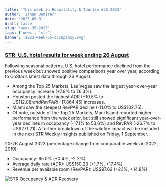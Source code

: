 ```yaml
---
title: 'This week in Hospitality & Tourism #35 2023'
author: 'Ilhan Demirer'
date: '2023-09-01'
draft: false
slug: 'week-35-2023'
tags: ['news', 'str']
banner: '2023-week-35-occupancy.svg'
---
```


### [STR: U.S. hotel results for week ending 26 August](https://str.com/press-release/us-hotel-results-week-ending-26-august)

Following seasonal patterns, U.S. hotel performance declined from the previous week but showed positive comparisons year over year, according to CoStar’s latest data through 26 August.

- Among the Top 25 Markets, Las Vegas saw the largest year-over-year occupancy increase (+7.9% to 76.3%).
- Houston posted the highest ADR (+10.5% to US$112.08) and RevPAR (+17.8% to US$64.45) increases.
- Miami saw the steepest RevPAR decline (-11.0% to US$102.75).
- Of note, outside of the Top 25 Markets, Maui Island reported higher performance from the week prior, but still showed significant year-over-year declines in occupancy (-17.1% to 53.6%) and RevPAR (-26.7% to US$271.21). A further breakdown of the wildfire impact will be included in the next STR Weekly Insights published on Friday, 1 September.

20-26 August 2023 (percentage change from comparable weeks in 2022, 2019):

- Occupancy: 65.0% (+0.4%, -2.2%)
- Average daily rate (ADR): US$150.23 (+1.7%, +17.4%)
- Revenue per available room (RevPAR): US$97.62 (+2.1%, +14.8%)

![STR Occupancy & ADR Recovery](/images/blogimages/2023-week-35-occupancy.svg)
